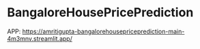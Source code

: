 # BangaloreHousePricePrediction

APP: https://amritigupta-bangalorehousepriceprediction-main-4m3mnv.streamlit.app/
